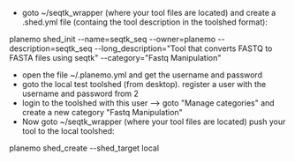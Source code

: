 * goto ~/seqtk_wrapper (where your tool files are located) and create a .shed.yml file (containg the tool description in the toolshed format):

planemo shed_init --name=seqtk_seq --owner=planemo --description=seqtk_seq --long_description="Tool that converts FASTQ to FASTA files using seqtk" --category="Fastq Manipulation"

* open the file ~/.planemo.yml and get the username and password
* goto the local test toolshed (from desktop). register a user with the username and password from 2
* login to the toolshed with this user --> goto "Manage categories" and create a new category "Fastq Manipulation"
* Now goto ~/seqtk_wrapper (where your tool files are located) push your tool to the local toolshed:

planemo shed_create --shed_target local
